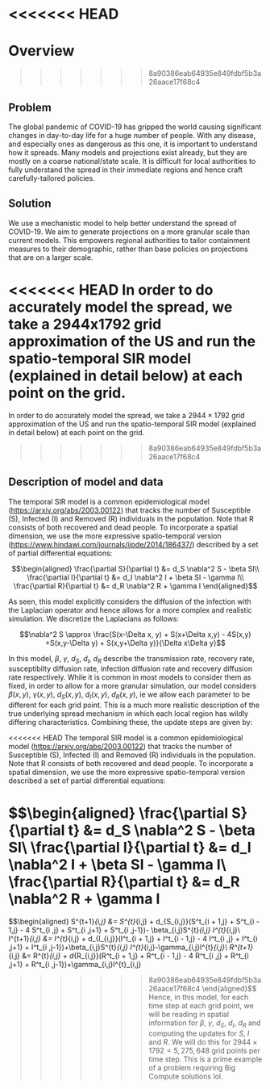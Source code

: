 
<<<<<<< HEAD
=======

# Overview

>>>>>>> 8a90386eab64935e849fdbf5b3a26aace17f68c4
## Problem
The global pandemic of COVID-19 has gripped the world causing significant changes in day-to-day life for a huge number of people. With any disease, and especially ones as dangerous as this one, it is important to understand how it spreads. Many models and projections exist already, but they are mostly on a coarse national/state scale. It is difficult for local authorities to fully understand the spread in their immediate regions and hence craft carefully-tailored policies. 

## Solution
We use a mechanistic model to help better understand the spread of COVID-19. We aim to generate projections on a more granular scale than current models. This empowers regional authorities to tailor containment measures to their demographic, rather than base policies on projections that are on a larger scale.

<<<<<<< HEAD
In order to do accurately model the spread, we take a 2944x1792 grid approximation of the US and run the spatio-temporal SIR model (explained in detail below) at each point on the grid.
=======
In order to do accurately model the spread, we take a $2944\times1792$ grid approximation of the US and run the spatio-temporal SIR model (explained in detail below) at each point on the grid.
>>>>>>> 8a90386eab64935e849fdbf5b3a26aace17f68c4

## Description of model and data 
The temporal SIR model is a common epidemiological model (https://arxiv.org/abs/2003.00122) that tracks the number of Susceptible (S), Infected (I) and Removed (R) individuals in the population. Note that R consists of both recovered and dead people. To incorporate a spatial dimension, we use the more expressive spatio-temporal version (https://www.hindawi.com/journals/ijpde/2014/186437/) described by a set of partial differential equations:

$$\begin{aligned}
\frac{\partial S}{\partial t} &= d_S \nabla^2 S - \beta SI\\
\frac{\partial I}{\partial t} &= d_I \nabla^2 I + \beta SI - \gamma I\\
\frac{\partial R}{\partial t} &= d_R \nabla^2 R + \gamma I
\end{aligned}$$

As seen, this model explicitly considers the diffusion of the infection with the Laplacian operator and hence allows for a more complex and realistic simulation. We discretize the Laplacians as follows:

$$\nabla^2 S \approx  \frac{S(x-\Delta x, y) + S(x+\Delta x,y) - 4S(x,y) +S(x,y-\Delta y) + S(x,y+\Delta y)}{\Delta x\Delta y}$$

In this model, $\beta$, $\gamma$, $d_S$, $d_I$, $d_R$ describe the transmission rate, recovery rate, susceptibilty diffusion rate, infection diffusion rate and recovery diffusion rate respectively.  While it is common in most models to consider them as fixed, in order to allow for a more granular simulation, our model considers $\beta(x,y)$, $\gamma(x,y)$, $d_S(x,y)$, $d_I(x,y)$, $d_R(x,y)$, ie we allow each parameter to be different for each grid point. This is a much more realistic description of the true underlying spread mechanism in which each local region has wildly differing characteristics. Combining these, the update steps are given by:

<<<<<<< HEAD
The temporal SIR model is a common epidemiological model (https://arxiv.org/abs/2003.00122) that tracks the number of Susceptible (S), Infected (I) and Removed (R) individuals in the population. Note that R consists of both recovered and dead people. To incorporate a spatial dimension, we use the more expressive spatio-temporal version described a set of partial differential equations:

$$\begin{aligned}
\frac{\partial S}{\partial t} &= d_S \nabla^2 S - \beta SI\\
\frac{\partial I}{\partial t} &= d_I \nabla^2 I + \beta SI - \gamma I\\
\frac{\partial R}{\partial t} &= d_R \nabla^2 R + \gamma I
=======
$$\begin{aligned}
S^{t+1}_{i,j} &= S^{t}_{i,j}  + d_{S_{i,j}}(S^t_{i + 1,j} + S^t_{i - 1,j} - 4 S^t_{i ,j} + S^t_{i ,j+1} + S^t_{i ,j-1})- \beta_{i,j}S^{t}_{i,j} I^{t}_{i,j}\\
I^{t+1}_{i,j} &= I^{t}_{i,j}  + d_{I_{i,j}}(I^t_{i + 1,j} + I^t_{i - 1,j} - 4 I^t_{i ,j} + I^t_{i ,j+1} + I^t_{i ,j-1})+\beta_{i,j}S^{t}_{i,j} I^{t}_{i,j}-\gamma_{i,j}I^{t}_{i,j}\\
R^{t+1}_{i,j} &= R^{t}_{i,j}  + d_{R_{i,j}}(R^t_{i + 1,j} + R^t_{i - 1,j} - 4 R^t_{i ,j} + R^t_{i ,j+1} + R^t_{i ,j-1})+\gamma_{i,j}I^{t}_{i,j}
>>>>>>> 8a90386eab64935e849fdbf5b3a26aace17f68c4
\end{aligned}$$
Hence, in this model, for each time step at each grid point, we will be reading in spatial information for $\beta$, $\gamma$, $d_S$, $d_I$, $d_R$ and computing the updates for $S$, $I$ and $R$. We will do this for $2944\times1792 =  5, 275,648$ grid points per time step. This is a prime example of a problem requiring Big Compute solutions lol.
